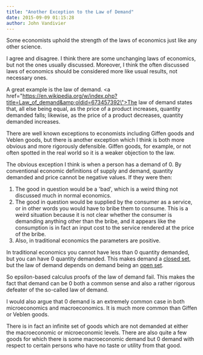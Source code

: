 ```yaml
---
title: "Another Exception to the Law of Demand"
date: 2015-09-09 01:15:28
author: John Vandivier
---
```




Some economists uphold the strength of the laws of economics just like any other science.

I agree and disagree. I think there are some unchanging laws of economics, but not the ones usually discussed. Moreover, I think the often discussed laws of economics should be considered more like usual results, not necessary ones.

A great example is the law of demand. <a href=\"https://en.wikipedia.org/w/index.php?title=Law_of_demand&amp;oldid=673457392\">The law of demand states</a> that, all else being equal, as the price of a product increases, quantity demanded falls; likewise, as the price of a product decreases, quantity demanded increases.

There are well known exceptions to economists including Giffen goods and Veblen goods, but there is another exception which I think is both more obvious and more rigorously defensible. Giffen goods, for example, or not often spotted in the real world so it is a weaker objection to the law.

The obvious exception I think is when a person has a demand of 0. By conventional economic definitions of supply and demand, quantity demanded and price cannot be negative values. If they were then:
<ol>
	<li>The good in question would be a 'bad', which is a weird thing not discussed much in normal economics.</li>
	<li>The good in question would be supplied by the consumer as a service, or in other words you would have to bribe them to consume. This is a weird situation because it is not clear whether the consumer is demanding anything other than the bribe, and it appears like the consumption is in fact an input cost to the service rendered at the price of the bribe.</li>
	<li>Also, in traditional economics the parameters are positive.</li>
</ol>
In traditional economics you cannot have less than 0 quantity demanded, but you can have 0 quantity demanded. This makes demand a <a href=\"https://en.wikipedia.org/wiki/Closed_set\">closed set</a>, but the law of demand depends on demand being an <a href=\"https://en.wikipedia.org/wiki/Open_set\">open set</a>.

So epsilon-based calculus proofs of the law of demand fail. This makes the fact that demand can be 0 both a common sense and also a rather rigorous defeater of the so-called law of demand.

I would also argue that 0 demand is an extremely common case in both microeconomics and macroeconomics. It is much more common than Giffen or Veblen goods.

There is in fact an infinite set of goods which are not demanded at either the macroeconomic or microeconomic levels. There are also quite a few goods for which there is some macroeconomic demand but 0 demand with respect to certain persons who have no taste or utility from that good.